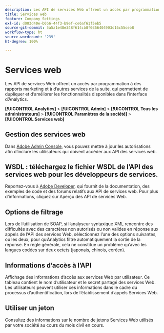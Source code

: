 ```yaml
---
description: Les API de services Web offrent un accès par programmation à des rapports marketing et à d’autres services de la suite, qui permettent de dupliquer et d’améliorer les fonctionnalités disponibles dans l’interface d’Analytics.
title: Services web
feature: Company Settings
exl-id: d003d40e-b0b6-44f3-b9ef-ce6af61f5eb5
source-git-commit: 5a5a1e48e348f614cb0f0356404903c16c55ceb8
workflow-type: ht
source-wordcount: '239'
ht-degree: 100%

---
```


# Services web

Les API de services Web offrent un accès par programmation à des rapports marketing et à d’autres services de la suite, qui permettent de dupliquer et d’améliorer les fonctionnalités disponibles dans l’interface d’Analytics.

**[!UICONTROL Analytics]** > **[!UICONTROL Admin]** > **[!UICONTROL Tous les administrateurs]** > **[!UICONTROL Paramètres de la société]** > **[!UICONTROL Services web]**

## Gestion des services web

Dans [Adobe Admin Console](https://helpx.adobe.com/fr/enterprise/using/admin-console.html), vous pouvez mettre à jour les autorisations afin d’inclure les utilisateurs qui doivent accéder aux API des services web.

## WSDL : téléchargez le fichier WSDL de l’API des services web pour les développeurs de services.

Reportez-vous à [Adobe Developer](https://developer.adobe.com/analytics-apis/docs/2.0/), qui fournit de la documentation, des exemples de code et des forums relatifs aux API de services web. Pour plus d’informations, cliquez sur Aperçu des API de services Web.

## Options de filtrage

Lors de l’utilisation de SOAP, si l’analyseur syntaxique XML rencontre des difficultés avec des caractères non autorisés ou non valides en réponse aux appels de l’API des services Web, sélectionnez l’une des options suivantes, ou les deux, pour qu’Analytics filtre automatiquement la sortie de la réponse. En règle générale, cela ne constitue un problème qu’avec les langues codées sur deux octets (japonais, chinois, coréen).

## Informations d’accès à l’API

Affichage des informations d’accès aux services Web par utilisateur. Ce tableau contient le nom d’utilisateur et le secret partagé des services Web. Les utilisateurs peuvent utiliser ces informations dans le cadre du processus d’authentification, lors de l’établissement d’appels Services Web.

## Utiliser un jeton

Consultez des informations sur le nombre de jetons Services Web utilisés par votre société au cours du mois civil en cours.
